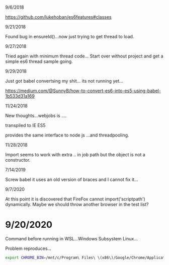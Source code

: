 
9/6/2018

https://github.com/lukehoban/es6features#classes

9/21/2018

Found bug in ensureId()...now just trying to get thread to load.

9/27/2018

Tried again with minimum thread code...
Start over without project and get a simple es6 thread sample going.

9/29/2018

Just got babel convertsing my shit...
its not running yet...

https://medium.com/@SunnyB/how-to-convert-es6-into-es5-using-babel-1b533d31a169

11/24/2018

New thoughts...webjobs is ....

transpiled to IE ES5

provides the same interface to node js ...and threadpooling.

11/28/2018

Import seems to work with extra .. in job path but the object is not a constructor.

7/14/2019

Screw babel it uses an old version of braces and I cannot fix it...


9/7/2020

At this point it is discovered that FireFox cannot import('scriptpath') dynamically.
Maybe we should throw another browser in the test list?


# 9/20/2020

Command before running in WSL...Windows Subsystem Linux...

Problem reproduces...

```bash
export CHROME_BIN=/mnt/c/Program\ Files\ \(x86\)/Google/Chrome/Application/chrome.exe
```
